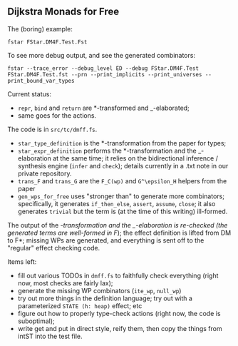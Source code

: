 Dijkstra Monads for Free
------------------------

The (boring) example:

```
fstar FStar.DM4F.Test.Fst
```

To see more debug output, and see the generated combinators:

```
fstar --trace_error --debug_level ED --debug FStar.DM4F.Test FStar.DM4F.Test.fst --prn --print_implicits --print_universes --print_bound_var_types
```

Current status:
- `repr`, `bind` and `return` are *-transformed and _-elaborated;
- same goes for the actions.

The code is in `src/tc/dmff.fs`.
- `star_type_definition` is the *-transformation from the paper for types;
- `star_expr_definition` performs the *-transformation and the _-elaboration at
  the same time; it relies on the bidirectional inference / synthesis engine
  (`infer` and `check`); details currently in a .txt note in our private
  repository.
- `trans_F` and `trans_G` are the `F_C(wp)` and `G^\epsilon_H` helpers from the
  paper
- `gen_wps_for_free` uses "stronger than" to generate more combinators;
  specifically, it generates `if_then_else`, `assert`, `assume`, `close`; it
  also generates `trivial` but the term is (at the time of this writing)
  ill-formed.

The output of the *-transformation and the _-elaboration is re-checked (the
generated terms are well-formed in F*); the effect definition is lifted from DM
to F*; missing WPs are generated, and everything is sent off to the "regular"
effect checking code.

Items left:
- fill out various TODOs in `dmff.fs` to faithfully check everything (right now,
  most checks are fairly lax);
- generate the missing WP combinators (`ite_wp`, `null_wp`)
- try out more things in the definition language; try out with a parameterized
  `STATE (h: heap)` effect; etc
- figure out how to properly type-check actions (right now, the code is
  suboptimal);
- write get and put in direct style, reify them, then copy the things from intST
  into the test file.
